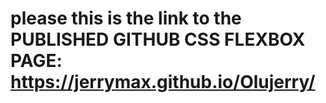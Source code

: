 # please this is the link to the PUBLISHED GITHUB CSS FLEXBOX PAGE: https://jerrymax.github.io/Olujerry/

